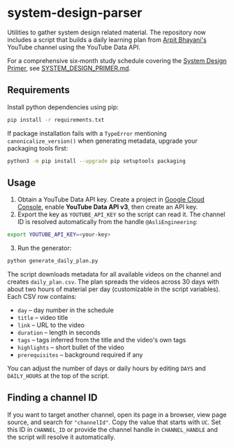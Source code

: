 # system-design-parser

Utilities to gather system design related material. The repository now includes a script that builds a daily learning plan from [Arpit Bhayani's](https://www.youtube.com/@AsliEngineering/videos) YouTube channel using the YouTube Data API.

For a comprehensive six‑month study schedule covering the [System Design Primer](https://github.com/donnemartin/system-design-primer), see [SYSTEM_DESIGN_PRIMER.md](SYSTEM_DESIGN_PRIMER.md).

## Requirements

Install python dependencies using pip:

```bash
pip install -r requirements.txt
```

If package installation fails with a `TypeError` mentioning `canonicalize_version()` when generating metadata, upgrade your packaging tools first:

```bash
python3 -m pip install --upgrade pip setuptools packaging
```

## Usage

1. Obtain a YouTube Data API key. Create a project in [Google Cloud Console](https://console.cloud.google.com/), enable **YouTube Data API v3**, then create an API key.
2. Export the key as `YOUTUBE_API_KEY` so the script can read it. The channel ID is resolved automatically from the handle `@AsliEngineering`:

```bash
export YOUTUBE_API_KEY=<your-key>
```
3. Run the generator:

```bash
python generate_daily_plan.py
```

The script downloads metadata for all available videos on the channel and creates `daily_plan.csv`. The plan spreads the videos across 30 days with about two hours of material per day (customizable in the script variables). Each CSV row contains:

- `day` – day number in the schedule
- `title` – video title
- `link` – URL to the video
- `duration` – length in seconds
- `tags` – tags inferred from the title and the video's own tags
- `highlights` – short bullet of the video
- `prerequisites` – background required if any

You can adjust the number of days or daily hours by editing `DAYS` and `DAILY_HOURS` at the top of the script.

## Finding a channel ID

If you want to target another channel, open its page in a browser, view page source, and search for `"channelId"`. Copy the value that starts with `UC`. Set this ID in `CHANNEL_ID` or provide the channel handle in `CHANNEL_HANDLE` and the script will resolve it automatically.
